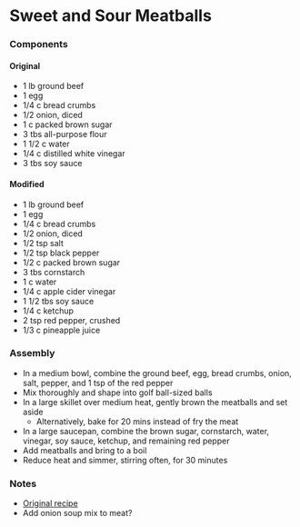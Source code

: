 # Sweet and Sour Meatballs

### Components

#### Original

* 1 lb ground beef
* 1 egg
* 1/4 c bread crumbs
* 1/2 onion, diced
* 1 c packed brown sugar
* 3 tbs all-purpose flour
* 1 1/2 c water
* 1/4 c distilled white vinegar
* 3 tbs soy sauce

#### Modified

* 1 lb ground beef
* 1 egg
* 1/4 c bread crumbs
* 1/2 onion, diced
* 1/2 tsp salt
* 1/2 tsp black pepper
* 1/2 c packed brown sugar
* 3 tbs cornstarch
* 1 c water
* 1/4 c apple cider vinegar
* 1 1/2 tbs soy sauce
* 1/4 c ketchup
* 2 tsp red pepper, crushed
* 1/3 c pineapple juice

### Assembly
* In a medium bowl, combine the ground beef, egg, bread crumbs, onion, salt, pepper, and 1 tsp of the red pepper
* Mix thoroughly and shape into golf ball-sized balls
* In a large skillet over medium heat, gently brown the meatballs and set aside
  * Alternatively, bake for 20 mins instead of fry the meat
* In a large saucepan, combine the brown sugar, cornstarch, water, vinegar, soy sauce, ketchup, and remaining red pepper
* Add meatballs and bring to a boil
* Reduce heat and simmer, stirring often, for 30 minutes

### Notes
- [Original recipe](https://www.allrecipes.com/recipe/26673/the-best-sweet-and-sour-meatballs/)
- Add onion soup mix to meat?
